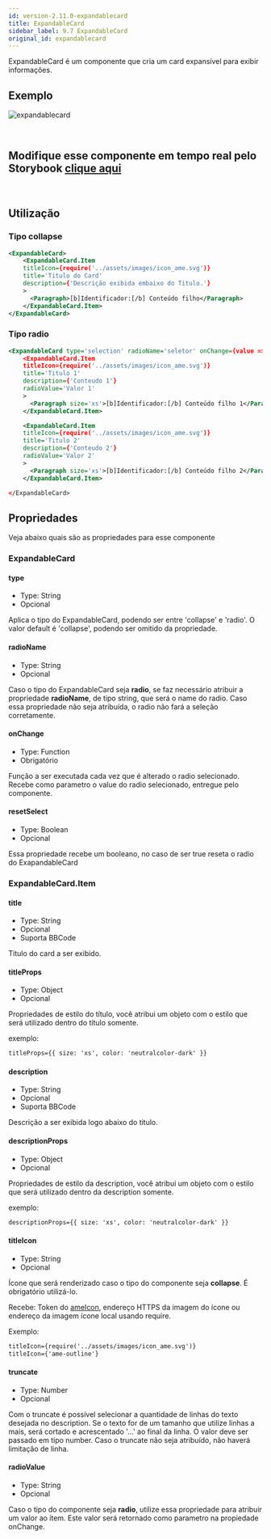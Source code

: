 ```yaml
---
id: version-2.11.0-expandablecard
title: ExpandableCard
sidebar_label: 9.7 ExpandableCard
original_id: expandablecard
---
```


ExpandableCard é um componente que cria um card expansível para exibir informações.

## Exemplo

![expandablecard](assets/images_components/v2.2.0/expandablecard.png)

<br>

## Modifique esse componente em tempo real pelo Storybook [clique aqui](https://ame-miniapp-components.calindra.com.br/storybook/?path=/story/cards-expandablecard--collapse)

<br>

## Utilização

### Tipo collapse

```xml harmony
<ExpandableCard>
    <ExpandableCard.Item
    titleIcon={require('../assets/images/icon_ame.svg')}
    title='Titulo do Card'
    description={'Descrição exibida embaixo do Titulo.'}
    >
      <Paragraph>[b]Identificador:[/b] Conteúdo filho</Paragraph>
    </ExpandableCard.Item>
</ExpandableCard>
```

### Tipo radio

```xml harmony
<ExpandableCard type='selection' radioName='seletor' onChange={value => console.log(value)}>
    <ExpandableCard.Item
    titleIcon={require('../assets/images/icon_ame.svg')}
    title='Titulo 1'
    description={'Conteudo 1'}
    radioValue='Valor 1'
    >
      <Paragraph size='xs'>[b]Identificador:[/b] Conteúdo filho 1</Paragraph>
    </ExpandableCard.Item>

    <ExpandableCard.Item
    titleIcon={require('../assets/images/icon_ame.svg')}
    title='Titulo 2'
    description={'Conteudo 2'}
    radioValue='Valor 2'
    >
      <Paragraph size='xs'>[b]Identificador:[/b] Conteúdo filho 2</Paragraph>
    </ExpandableCard.Item>

</ExpandableCard>
```

## Propriedades

Veja abaixo quais são as propriedades para esse componente

### ExpandableCard

#### type

- Type: String
- Opcional

Aplica o tipo do ExpandableCard, podendo ser entre 'collapse' e 'radio'. O valor default é 'collapse', podendo ser omitido da propriedade.

#### radioName

- Type: String
- Opcional

Caso o tipo do ExpandableCard seja **radio**, se faz necessário atribuir a propriedade **radioName**, de tipo string, que será o name do radio. Caso essa propriedade não seja atribuída, o radio não fará a seleção corretamente.

#### onChange

- Type: Function
- Obrigatório

Função a ser executada cada vez que é alterado o radio selecionado. Recebe como parametro o value do radio selecionado, entregue pelo componente.

#### resetSelect

- Type: Boolean
- Opcional

Essa propriedade recebe um booleano, no caso de ser true reseta o radio do ExapandableCard

### ExpandableCard.Item

#### title

- Type: String
- Opcional
- Suporta BBCode

Titulo do card a ser exibido.

#### titleProps

- Type: Object
- Opcional

Propriedades de estilo do título, você atribui um objeto com o estilo que será utilizado dentro do título somente.

exemplo:

```xml harmony
titleProps={{ size: 'xs', color: 'neutralcolor-dark' }}
```

#### description

- Type: String
- Opcional
- Suporta BBCode

Descrição a ser exibida logo abaixo do titulo.

#### descriptionProps

- Type: Object
- Opcional

Propriedades de estilo da description, você atribui um objeto com o estilo que será utilizado dentro da description somente.

exemplo:

```xml harmony
descriptionProps={{ size: 'xs', color: 'neutralcolor-dark' }}
```

#### titleIcon

- Type: String
- Opcional

Ícone que será renderizado caso o tipo do componente seja **collapse**. É obrigatório utilizá-lo.

Recebe: Token do [ameIcon](ameIcon.md), endereço HTTPS da imagem do ícone ou endereço da imagem ícone local usando require.

Exemplo:

```xml harmony
titleIcon={require('../assets/images/icon_ame.svg')}
titleIcon={'ame-outline'}
```

#### truncate

- Type: Number
- Opcional

Com o truncate é possível selecionar a quantidade de linhas do texto desejada no description. Se o texto for de um tamanho que utilize linhas a mais, será cortado e acrescentado '...' ao final da linha. O valor deve ser passado em tipo number. Caso o truncate não seja atribuído, não haverá limitação de linha.

#### radioValue

- Type: String
- Opcional

Caso o tipo do componente seja **radio**, utilize essa propriedade para atribuir um valor ao ítem. Este valor será retornado como parametro na propiedade onChange.
